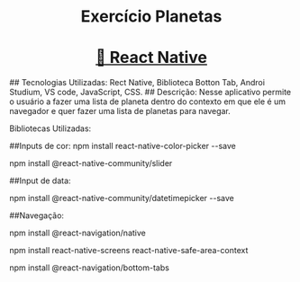 <h1 align="center"> Exercício Planetas</h1>
<h1 align="center">
    <a href="https://reactnative.dev/">🔗 React Native</a>
   
</h1>
## Tecnologias Utilizadas: Rect Native, Biblioteca Botton Tab, Androi Studium, VS code, JavaScript, CSS.
## Descrição: Nesse aplicativo permite o usuário a fazer uma lista de planeta dentro do contexto em que ele é um navegador e quer fazer uma lista de planetas para navegar.



Bibliotecas Utilizadas:


##Inputs de cor:
npm install react-native-color-picker --save


npm install @react-native-community/slider

##Input de data:


npm install @react-native-community/datetimepicker --save

##Navegação:

npm install @react-navigation/native

npm install react-native-screens react-native-safe-area-context

npm install @react-navigation/bottom-tabs
